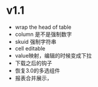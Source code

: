 # v1.1
* wrap the head of table
* column 是不是强制数字
* skuid 强制字符串
* cell editable
* value映射，编辑的时候变成下拉
* 下载之后的钩子
* 恢复3.0的多选组件
* 报表合并展示，